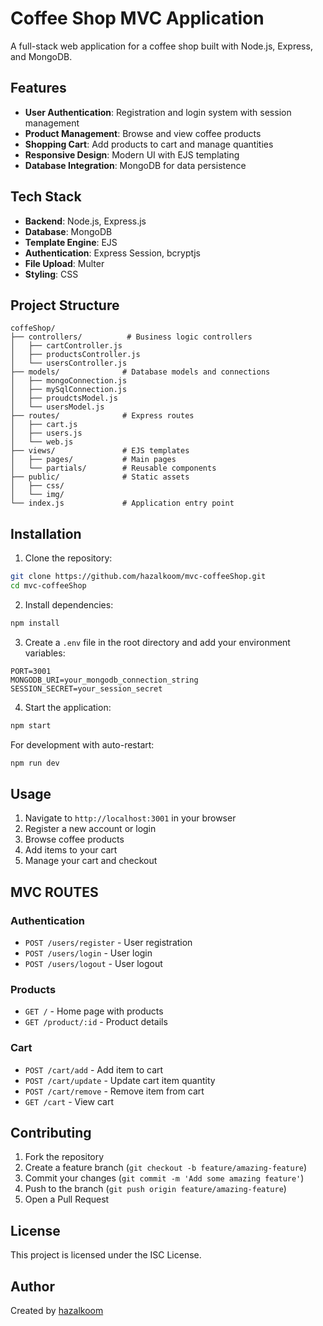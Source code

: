 # Coffee Shop MVC Application

A full-stack web application for a coffee shop built with Node.js, Express, and MongoDB.

## Features

- **User Authentication**: Registration and login system with session management
- **Product Management**: Browse and view coffee products
- **Shopping Cart**: Add products to cart and manage quantities
- **Responsive Design**: Modern UI with EJS templating
- **Database Integration**: MongoDB for data persistence

## Tech Stack

- **Backend**: Node.js, Express.js
- **Database**: MongoDB
- **Template Engine**: EJS
- **Authentication**: Express Session, bcryptjs
- **File Upload**: Multer
- **Styling**: CSS

## Project Structure

```
coffeShop/
├── controllers/          # Business logic controllers
│   ├── cartController.js
│   ├── productsController.js
│   └── usersController.js
├── models/              # Database models and connections
│   ├── mongoConnection.js
│   ├── mySqlConnection.js
│   ├── proudctsModel.js
│   └── usersModel.js
├── routes/              # Express routes
│   ├── cart.js
│   ├── users.js
│   └── web.js
├── views/               # EJS templates
│   ├── pages/           # Main pages
│   └── partials/        # Reusable components
├── public/              # Static assets
│   ├── css/
│   └── img/
└── index.js             # Application entry point
```

## Installation

1. Clone the repository:
```bash
git clone https://github.com/hazalkoom/mvc-coffeeShop.git
cd mvc-coffeeShop
```

2. Install dependencies:
```bash
npm install
```

3. Create a `.env` file in the root directory and add your environment variables:
```env
PORT=3001
MONGODB_URI=your_mongodb_connection_string
SESSION_SECRET=your_session_secret
```

4. Start the application:
```bash
npm start
```

For development with auto-restart:
```bash
npm run dev
```

## Usage

1. Navigate to `http://localhost:3001` in your browser
2. Register a new account or login
3. Browse coffee products
4. Add items to your cart
5. Manage your cart and checkout

## MVC ROUTES

### Authentication
- `POST /users/register` - User registration
- `POST /users/login` - User login
- `POST /users/logout` - User logout

### Products
- `GET /` - Home page with products
- `GET /product/:id` - Product details

### Cart
- `POST /cart/add` - Add item to cart
- `POST /cart/update` - Update cart item quantity
- `POST /cart/remove` - Remove item from cart
- `GET /cart` - View cart

## Contributing

1. Fork the repository
2. Create a feature branch (`git checkout -b feature/amazing-feature`)
3. Commit your changes (`git commit -m 'Add some amazing feature'`)
4. Push to the branch (`git push origin feature/amazing-feature`)
5. Open a Pull Request

## License

This project is licensed under the ISC License.

## Author

Created by [hazalkoom](https://github.com/hazalkoom)
